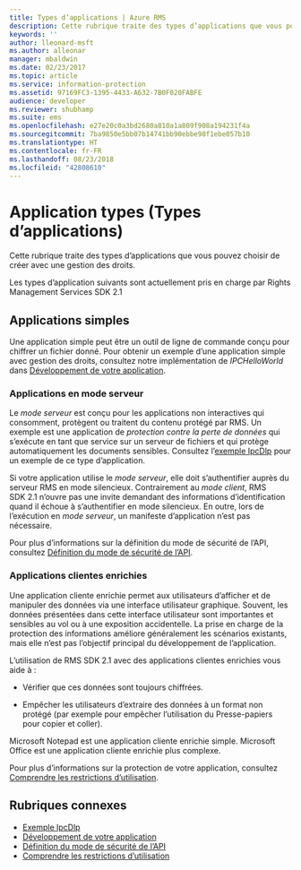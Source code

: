 ```yaml
---
title: Types d’applications | Azure RMS
description: Cette rubrique traite des types d’applications que vous pouvez choisir de créer avec une gestion des droits.
keywords: ''
author: lleonard-msft
ms.author: alleonar
manager: mbaldwin
ms.date: 02/23/2017
ms.topic: article
ms.service: information-protection
ms.assetid: 97169FC3-1395-4433-A632-7B0F020FABFE
audience: developer
ms.reviewer: shubhamp
ms.suite: ems
ms.openlocfilehash: e27e20c0a3bd2680a810a1a809f908a194231f4a
ms.sourcegitcommit: 7ba9850e5bb07b14741bb90ebbe98f1ebe057b10
ms.translationtype: HT
ms.contentlocale: fr-FR
ms.lasthandoff: 08/23/2018
ms.locfileid: "42808610"
---
```

# <a name="application-types"></a>Application types (Types d’applications)


Cette rubrique traite des types d’applications que vous pouvez choisir de créer avec une gestion des droits.

Les types d’application suivants sont actuellement pris en charge par Rights Management Services SDK 2.1

## <a name="simple-applications"></a>Applications simples

Une application simple peut être un outil de ligne de commande conçu pour chiffrer un fichier donné. Pour obtenir un exemple d’une application simple avec gestion des droits, consultez notre implémentation de *IPCHelloWorld* dans [Développement de votre application](developing-your-application.md).

### <a name="server-mode-applications"></a>Applications en mode serveur

Le *mode serveur* est conçu pour les applications non interactives qui consomment, protègent ou traitent du contenu protégé par RMS. Un exemple est une application de *protection contre la perte de données* qui s’exécute en tant que service sur un serveur de fichiers et qui protège automatiquement les documents sensibles. Consultez l’[exemple IpcDlp](https://github.com/Azure-Samples/Azure-Information-Protection-Samples/tree/master/IpcDlpApp) pour un exemple de ce type d’application.

Si votre application utilise le *mode serveur*, elle doit s’authentifier auprès du serveur RMS en mode silencieux. Contrairement au *mode client*, RMS SDK 2.1 n’ouvre pas une invite demandant des informations d’identification quand il échoue à s’authentifier en mode silencieux. En outre, lors de l’exécution en *mode serveur*, un manifeste d’application n’est pas nécessaire.

Pour plus d’informations sur la définition du mode de sécurité de l’API, consultez [Définition du mode de sécurité de l’API](setting-the-api-security-mode-api-mode.md).

### <a name="rich-client-applications"></a>Applications clientes enrichies

Une application cliente enrichie permet aux utilisateurs d’afficher et de manipuler des données via une interface utilisateur graphique. Souvent, les données présentées dans cette interface utilisateur sont importantes et sensibles au vol ou à une exposition accidentelle. La prise en charge de la protection des informations améliore généralement les scénarios existants, mais elle n’est pas l’objectif principal du développement de l’application.

L’utilisation de RMS SDK 2.1 avec des applications clientes enrichies vous aide à :

-   Vérifier que ces données sont toujours chiffrées.

-   Empêcher les utilisateurs d’extraire des données à un format non protégé (par exemple pour empêcher l’utilisation du Presse-papiers pour copier et coller).

Microsoft Notepad est une application cliente enrichie simple. Microsoft Office est une application cliente enrichie plus complexe.

Pour plus d’informations sur la protection de votre application, consultez [Comprendre les restrictions d’utilisation](understanding-usage-restrictions.md).

## <a name="related-topics"></a>Rubriques connexes

- [Exemple IpcDlp](https://Code.MSDN.Microsoft.Com/IpcDlp-Sample-Application-d30bb99d)
- [Développement de votre application](developing-your-application.md)
- [Définition du mode de sécurité de l’API](setting-the-api-security-mode-api-mode.md)
- [Comprendre les restrictions d’utilisation](understanding-usage-restrictions.md)
